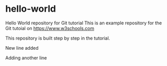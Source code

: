 # hello-world
Hello World repository for Git tutorial
This is an example repository for the Git tutoial on https://www.w3schools.com

This repository is built step by step in the tutorial.

New line added

Adding another line
